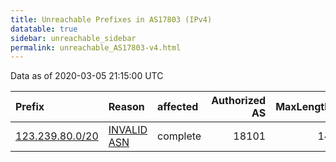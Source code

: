 ```yaml
---
title: Unreachable Prefixes in AS17803 (IPv4)
datatable: true
sidebar: unreachable_sidebar
permalink: unreachable_AS17803-v4.html
---
```


Data as of 2020-03-05 21:15:00 UTC


<div class="datatable-begin"></div>

| Prefix                                                   | Reason                                                                                                 | affected   |   Authorized AS |   MaxLength | Anchor                                       |   unreachable /24s |
|:---------------------------------------------------------|:-------------------------------------------------------------------------------------------------------|:-----------|----------------:|------------:|:---------------------------------------------|-------------------:|
| [123.239.80.0/20](https://stat.ripe.net/123.239.80.0/20) | [INVALID ASN](https://rpki-validator.ripe.net/announcement-preview?asn=AS17803&prefix=123.239.80.0/20) | complete   |           18101 |          14 | [APNIC](unreachable_APNIC_RPKI_Root-v4.html) |                 16 |

<div class="datatable-end"></div>